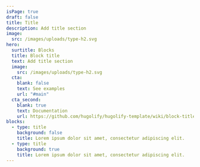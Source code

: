 ```yaml
---
isPage: true
draft: false
title: Title
description: Add title section
image:
  src: /images/uploads/type-h2.svg
hero:
  surtitle: Blocks
  title: Block title
  text: Add title section
  image:
    src: /images/uploads/type-h2.svg
  cta:
    blank: false
    text: See examples
    url: "#main"
  cta_second:
    blank: true
    text: Documentation
    url: https://github.com/hugolify/hugolify-template/wiki/block-title
blocks:
  - type: title
    background: false
    title: Lorem ipsum dolor sit amet, consectetur adipiscing elit.
  - type: title
    background: true
    title: Lorem ipsum dolor sit amet, consectetur adipiscing elit.
---
```

